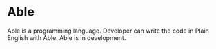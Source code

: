 # Able
Able is a programming language.
Developer can write the code in Plain English with Able.
Able is in development.
